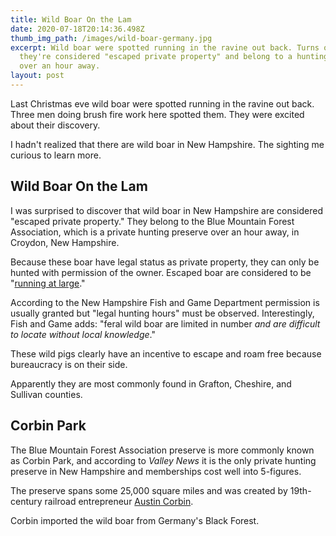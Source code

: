 ```yaml
---
title: Wild Boar On the Lam
date: 2020-07-18T20:14:36.498Z
thumb_img_path: /images/wild-boar-germany.jpg
excerpt: Wild boar were spotted running in the ravine out back. Turns out
  they're considered "escaped private property" and belong to a hunting preserve
  over an hour away.
layout: post
---
```

Last Christmas eve wild boar were spotted running in the ravine out back. Three men doing brush fire work here spotted them. They were excited about their discovery. 

I hadn't realized that there are wild boar in New Hampshire. The sighting me curious to learn more. 

## Wild Boar On the Lam

I was surprised to discover that wild boar in New Hampshire are considered "escaped private property." They belong to the Blue Mountain Forest Association, which is a private hunting preserve over an hour away, in Croydon, New Hampshire.

Because these boar have legal status as private property, they can only be hunted with permission of the owner. Escaped boar are considered to be "[running at large](http://www.gencourt.state.nh.us/rsa/html/xlv/467/467-mrg.htm)."

According to the New Hampshire Fish and Game Department permission is usually granted but "legal hunting hours" must be observed. Interestingly, Fish and Game adds: "feral wild boar are limited in number *and are difficult to locate without local knowledge*."

These wild pigs clearly have an incentive to escape and roam free because bureaucracy is on their side. 

Apparently they are most commonly found in Grafton, Cheshire, and Sullivan counties. 

## Corbin Park

The Blue Mountain Forest Association preserve is more commonly known as Corbin Park, and according to *Valley News* it is the only private hunting preserve in New Hampshire and memberships cost well into 5-figures. 

The preserve spans some 25,000 square miles and was created by 19th-century railroad entrepreneur [Austin Corbin](https://web.archive.org/web/20071001001801/http://www.newsday.com/community/guide/lihistory/ny-history_motion_rail1%2C0%2C5977066.story?coll=ny-lihistory-navigation). 

Corbin imported the wild boar from Germany's Black Forest.